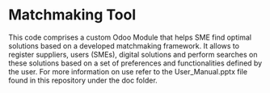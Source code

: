 # Matchmaking Tool
This code comprises a custom Odoo Module that helps SME find optimal solutions based on a developed matchmaking framework.
It allows to register suppliers, users (SMEs), digital solutions and perform searches on these solutions based on a set of preferences and functionalities defined by the user.
For more information on use refer to the User_Manual.pptx file found in this repository under the doc folder.

